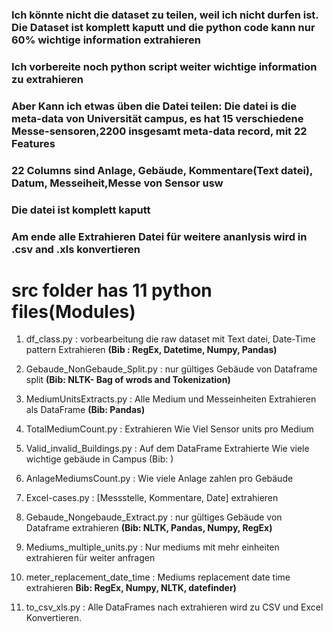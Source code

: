### Ich könnte nicht die dataset zu teilen, weil ich nicht durfen ist. Die Dataset ist komplett kaputt und die python code kann nur 60% wichtige information extrahieren ### 
### Ich vorbereite noch python script weiter wichtige information zu extrahieren ###  
### Aber Kann ich etwas üben die Datei teilen: Die datei is die meta-data von Universität campus, es hat 15 verschiedene Messe-sensoren,2200 insgesamt meta-data record, mit 22 Features ###
### 22 Columns sind Anlage, Gebäude, Kommentare(Text datei), Datum, Messeiheit,Messe von Sensor usw ### 
### Die datei ist komplett kaputt ###    
### Am ende alle Extrahieren Datei für weitere ananlysis wird in .csv and .xls konvertieren ###

 

# src folder has 11 python files(Modules)

   1. df_class.py                   : vorbearbeitung die raw dataset mit Text datei, Date-Time pattern Extrahieren **(Bib : RegEx, Datetime, Numpy, Pandas)**
   
   2. Gebaude_NonGebaude_Split.py   : nur gültiges Gebäude von Dataframe split **(Bib: NLTK- Bag of wrods and Tokenization)**
   
   3. MediumUnitsExtracts.py        : Alle Medium und Messeinheiten Extrahieren als DataFrame **(Bib: Pandas)**
   
   4. TotalMediumCount.py           : Extrahieren Wie Viel Sensor units pro Medium 
   
   5. Valid_invalid_Buildings.py    : Auf dem DataFrame Extrahierte Wie viele wichtige gebäude in Campus (Bib: )
   
   6. AnlageMediumsCount.py         : Wie viele Anlage zahlen pro Gebäude
   
   7. Excel-cases.py                : [Messstelle, Kommentare, Date] extrahieren
   
   8. Gebaude_Nongebaude_Extract.py : nur gültiges Gebäude von Dataframe extrahieren **(Bib: NLTK, Pandas, Numpy, RegEx)**
   
   9. Mediums_multiple_units.py     : Nur mediums mit mehr einheiten extrahieren für weiter anfragen
   
   10. meter_replacement_date_time   : Mediums replacement date time extrahieren **Bib: RegEx, Numpy, NLTK, datefinder)**
   
   11. to_csv_xls.py                 : Alle DataFrames nach extrahieren wird zu CSV und Excel Konvertieren. 

   
 
